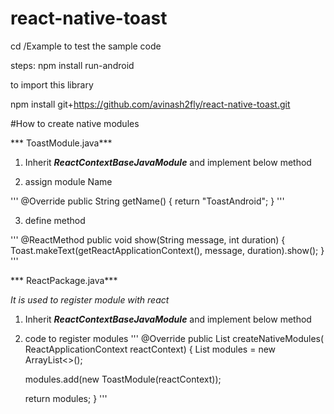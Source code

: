 # react-native-toast

cd /Example to test the sample code

steps:
npm install
run-android

to import this library

npm install git+https://github.com/avinash2fly/react-native-toast.git


#How to create native modules

*** ToastModule.java***

1) Inherit ***ReactContextBaseJavaModule*** and implement below method

2) assign module Name

'''
@Override
  public String getName() {
    return "ToastAndroid";
  }
  '''
  
3) define method
  
  '''
  @ReactMethod
  public void show(String message, int duration) {
    Toast.makeText(getReactApplicationContext(), message, duration).show();
  }
  '''



*** ReactPackage.java***

*It is used to register module with react*

1) Inherit ***ReactContextBaseJavaModule*** and implement below method

2) code to register modules
'''
@Override
  public List<NativeModule> createNativeModules(
                              ReactApplicationContext reactContext) {
    List<NativeModule> modules = new ArrayList<>();

    modules.add(new ToastModule(reactContext));

    return modules;
  }
  '''
  

  
  
  
